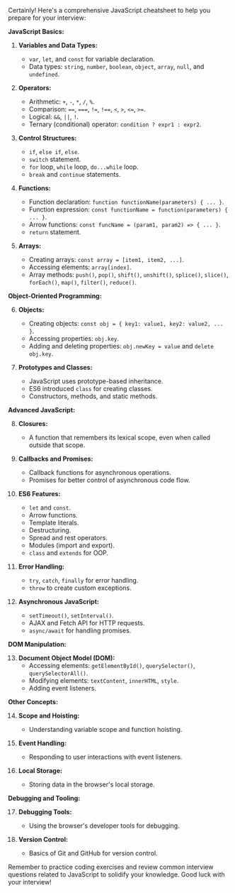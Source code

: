 Certainly! Here's a comprehensive JavaScript cheatsheet to help you prepare for your interview:

**JavaScript Basics:**

1. **Variables and Data Types:**
   - `var`, `let`, and `const` for variable declaration.
   - Data types: `string`, `number`, `boolean`, `object`, `array`, `null`, and `undefined`.

2. **Operators:**
   - Arithmetic: `+`, `-`, `*`, `/`, `%`.
   - Comparison: `==`, `===`, `!=`, `!==`, `<`, `>`, `<=`, `>=`.
   - Logical: `&&`, `||`, `!`.
   - Ternary (conditional) operator: `condition ? expr1 : expr2`.

3. **Control Structures:**
   - `if`, `else if`, `else`.
   - `switch` statement.
   - `for` loop, `while` loop, `do...while` loop.
   - `break` and `continue` statements.

4. **Functions:**
   - Function declaration: `function functionName(parameters) { ... }`.
   - Function expression: `const functionName = function(parameters) { ... }`.
   - Arrow functions: `const funcName = (param1, param2) => { ... }`.
   - `return` statement.

5. **Arrays:**
   - Creating arrays: `const array = [item1, item2, ...]`.
   - Accessing elements: `array[index]`.
   - Array methods: `push()`, `pop()`, `shift()`, `unshift()`, `splice()`, `slice()`, `forEach()`, `map()`, `filter()`, `reduce()`.

**Object-Oriented Programming:**

6. **Objects:**
   - Creating objects: `const obj = { key1: value1, key2: value2, ... }`.
   - Accessing properties: `obj.key`.
   - Adding and deleting properties: `obj.newKey = value` and `delete obj.key`.

7. **Prototypes and Classes:**
   - JavaScript uses prototype-based inheritance.
   - ES6 introduced `class` for creating classes.
   - Constructors, methods, and static methods.

**Advanced JavaScript:**

8. **Closures:**
   - A function that remembers its lexical scope, even when called outside that scope.

9. **Callbacks and Promises:**
   - Callback functions for asynchronous operations.
   - Promises for better control of asynchronous code flow.

10. **ES6 Features:**
    - `let` and `const`.
    - Arrow functions.
    - Template literals.
    - Destructuring.
    - Spread and rest operators.
    - Modules (import and export).
    - `class` and `extends` for OOP.

11. **Error Handling:**
    - `try`, `catch`, `finally` for error handling.
    - `throw` to create custom exceptions.

12. **Asynchronous JavaScript:**
    - `setTimeout()`, `setInterval()`.
    - AJAX and Fetch API for HTTP requests.
    - `async/await` for handling promises.

**DOM Manipulation:**

13. **Document Object Model (DOM):**
    - Accessing elements: `getElementById()`, `querySelector()`, `querySelectorAll()`.
    - Modifying elements: `textContent`, `innerHTML`, `style`.
    - Adding event listeners.

**Other Concepts:**

14. **Scope and Hoisting:**
    - Understanding variable scope and function hoisting.

15. **Event Handling:**
    - Responding to user interactions with event listeners.

16. **Local Storage:**
    - Storing data in the browser's local storage.

**Debugging and Tooling:**

17. **Debugging Tools:**
    - Using the browser's developer tools for debugging.

18. **Version Control:**
    - Basics of Git and GitHub for version control.

Remember to practice coding exercises and review common interview questions related to JavaScript to solidify your knowledge. Good luck with your interview!